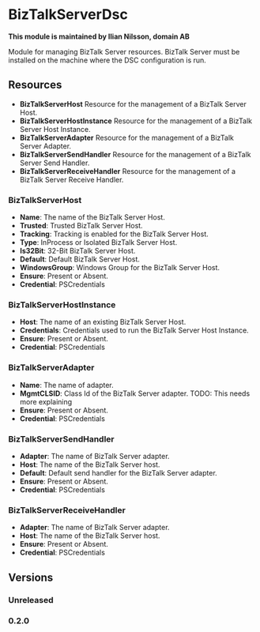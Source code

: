 # BizTalkServerDsc

**This module is maintained by Ilian Nilsson, domain AB**

Module for managing BizTalk Server resources. BizTalk Server must be installed on the machine where the DSC configuration is run.

## Resources

* **BizTalkServerHost** Resource for the management of a BizTalk Server Host.
* **BizTalkServerHostInstance** Resource for the management of a BizTalk Server Host Instance.
* **BizTalkServerAdapter** Resource for the management of a BizTalk Server Adapter.
* **BizTalkServerSendHandler** Resource for the management of a BizTalk Server Send Handler.
* **BizTalkServerReceiveHandler** Resource for the management of a BizTalk Server Receive Handler.

### BizTalkServerHost

* **Name**: The name of the BizTalk Server Host.
* **Trusted**: Trusted BizTalk Server Host.
* **Tracking**: Tracking is enabled for the BizTalk Server Host.
* **Type**: InProcess or Isolated BizTalk Server Host.
* **Is32Bit**: 32-Bit BizTalk Server Host.
* **Default**: Default BizTalk Server Host.
* **WindowsGroup**: Windows Group for the BizTalk Server Host.
* **Ensure**: Present or Absent.
* **Credential**: PSCredentials

### BizTalkServerHostInstance

* **Host**: The name of an existing BizTalk Server Host.
* **Credentials**: Credentials used to run the BizTalk Server Host Instance.
* **Ensure**: Present or Absent.
* **Credential**: PSCredentials

### BizTalkServerAdapter

* **Name**: The name of adapter.
* **MgmtCLSID**: Class Id of the BizTalk Server adapter. TODO: This needs more explaining
* **Ensure**: Present or Absent.
* **Credential**: PSCredentials

### BizTalkServerSendHandler

* **Adapter**: The name of BizTalk Server adapter.
* **Host**: The name of the BizTalk Server host.
* **Default**: Default send handler for the BizTalk Server adapter.
* **Ensure**: Present or Absent.
* **Credential**: PSCredentials

### BizTalkServerReceiveHandler

* **Adapter**: The name of BizTalk Server adapter.
* **Host**: The name of the BizTalk Server host.
* **Ensure**: Present or Absent.
* **Credential**: PSCredentials

## Versions

### Unreleased

### 0.2.0

